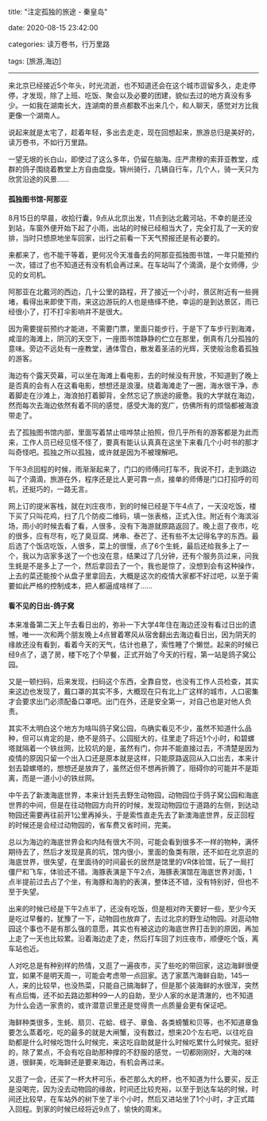 title: "注定孤独的旅途 - 秦皇岛"

date: 2020-08-15 23:42:00

categories: 读万卷书，行万里路

tags: [旅游,海边]

---

来北京已经接近5个年头，时光流逝，也不知道还会在这个城市逗留多久，走走停停，才发现，除了上班、吃饭、聚会以及必要的团建，貌似去过的地方真没有多少。一如我在湖南长大，连湖南的景点都数不出来几个，和人聊天，感觉对方比我更像一个湖南人。

说起来就是太宅了，趁着年轻，多出去走走，现在回想起来，旅游总归是美好的，读万卷书，不如行万里路。

一望无垠的长白山，即使过了这么多年，仍留在脑海。庄严肃穆的索菲亚教堂，成群的鸽子围绕着教堂上方自由盘旋。锦州骑行，几辆自行车，几个人，骑一天只为欣赏沿途的风景......

<!--more-->

#### 孤独图书馆-阿那亚

8月15日的早晨，收拾行囊，9点从北京出发，11点到达北戴河站，不幸的是还没到站，车窗外便开始下起了小雨，出站的时候已经相当大了，完全打乱了一天的安排，当时只想原地坐车回家，出行之前看一下天气预报还是有必要的。

来都来了，也不能干等着，更何况今天准备去的阿那亚孤独图书馆，一年只能预约一次，错过了也不知道还有没有机会再过来。在车站叫了个滴滴，是个女师傅，少见的女司机。

阿那亚在北戴河的西边，几十公里的路程，开了接近一个小时，景区附近有一些拥堵，看得出来即使下雨，来这边游玩的人也是络绎不绝，幸运的是到达景区，雨已经很小了，打不打伞影响并不是很大。

因为需要提前预约才能进，不需要门票，里面只能步行，于是下了车步行到海滩，咸湿的海滩上，阴沉的天空下，一座图书馆静静的伫立在那里，倒真有几分孤独的意味。旁边不远处有一座教堂，通体雪白，散发着圣洁的光辉，天使般治愈着孤独的游客。

海边有个露天荧幕，可以坐在海滩上看电影，去的时候没有开放，不知道到了晚上是否真的会有人在这看电影，想想还是浪漫。绕着海滩走了一圈，海水很干净，赤着脚走在沙滩上，海浪拍打着脚背，全然忘记了旅途的疲惫。我的大学就在海边，然而每次去海边依然有着不同的感觉，感受大海的宽广，仿佛所有的烦恼都被海浪带走了。

去了孤独图书馆内部，里面写着禁止喧哗禁止拍照，但几乎所有的游客都是为此而来，工作人员已经见怪不怪了，要真有能认认真真在这坐下来看几个小时书的那才叫奇怪吧。孤独之所以孤独，或许就是因为不被理解吧。

下午3点回程的时候，雨渐渐起来了，门口的师傅问打车不，我说不打，走到路边叫了个滴滴，旅游在外，程序还是比人更可靠一点，接单的师傅是门口打招呼的司机，还挺巧的，一路无言。

网上订的提米客栈，就在刘庄夜市，到的时候已经是下午4点了，一天没吃饭，楼下买了只叫花鸡，扫了几个防疫二维码，填一张表格，正式入住。附近有个海滨浴场，雨小的时候去看了看，人很多，没有下海游就原路返回了。晚上逛了夜市，吃的很多，应有尽有，吃了臭豆腐、烤串、泰芒了、还有些不太记得名字的东西。最后选了个饭店吃饭，人很多，菜上的很慢，点了6个生蚝，最后还给我多上了一个，我以为店家多送了一个也没在意，结果过了几分钟，还有个服务员过来，问我生蚝是不是多上了一个，然后拿回去了一个，我也是惊了，没想到会有这种操作，上去的菜还能按个从盘子里拿回去，大概是这次的疫情大家都不好过吧，以至于需要如此严格的控制成本，把人都逼成啥样了......

#### 看不见的日出-鸽子窝

本来准备第二天上午去看日出的，弥补一下大学4年住在海边还没有看过日出的遗憾，唯一一次和两个朋友晚上4点冒着寒风从宿舍翻出去海边看日出，因为阴天的缘故还没有看到，看着今天的天气，估计也悬了，索性睡了个懒觉。起来的时候已经9点了，退了房，楼下吃了个早餐，正式开始了今天的行程，第一站是鸽子窝公园。

又是一顿扫码，后来发现，扫码这个东西，全靠自觉，也没有工作人员检查，其实来这边也发现了，戴口罩的其实不多，大概现在只有北上广这样的城市，人口密集才会要求出门必须配备口罩吧。出门在外，还是安全第一，对自己也是对他人负责。

其实不太明白这个地方为啥叫鸽子窝公园，鸟确实看见不少，虽然不知道什么品种，但可以肯定的是，绝不是鸽子。公园挺大的，往里走了将近1个小时，和碧螺塔就隔着一个铁丝网，比较坑的是，虽然有门，你并不能直接过去，不清楚是因为疫情的原因只留一个出入口还是原本就是这样，只能原路返回从入口出去，本来计划去碧螺塔的，想想还是放弃了，虽然近但不想再折腾了，阻碍你的可能并不是距离，而是一道小小的铁丝网。

中午去了新澳海底世界，本来计划先去野生动物园，动物园位于鸽子窝公园和海底世界的中间，但是在往动物园方向开的时候，发现动物园位于道路的左侧，到达动物园还需要再往前开1公里再掉头，于是索性直走先去了新澳海底世界，反正回程的时候还是会经过动物园的，省车费又省时间，完美。

总以为海边的海底世界会和内陆有很大不同，可能会看到很多不一样的物种，满怀期待去了，然后才发现是真的坑，馆内很小，里面的鱼类有限，还不如在北京逛的海底世界，很失望，在里面待的时间最长的居然是馆里的VR体验馆，玩了一局打僵尸和飞车，体验还不错。海豚表演是下午2点，海豚表演馆在海底世界对面，1点半提前过去占了个坐，有海豚和海豹的表演，整体还不错，没有特别好，但也不至于失望。

出来的时候已经是下午2点半了，还没有吃饭，但是相对昨天要好一些，至少今天是吃过早餐的，犹豫了一下，动物园也放弃了，去过北京的野生动物园。对逛动物园这个事也不是有那么强的意愿，其实也有被这边的海底世界打击到的原因，再加上走了一天也比较累。沿着海边走了走，然后打车回了刘庄夜市，顺便吃个饭，离车站也近。

人对吃总是有种别样的热情，又逛了一遍夜市，买了些吃的带回家，这边海鲜很便宜，如果不是明天周一，可能会考虑带一点回家。选了家蒸汽海鲜自助，145一人，来的比较早，也没热菜，只能自己搞海鲜了，但是那个装海鲜的水很浑，突然有点后悔，还不如去路边那种99一人的自助，至少人家的水是清澈的，也不知道为什么会选一家贵的，或许潜意识里还是觉得贵一点质量会更有保证吧。

海鲜种类很多，生蚝、扇贝、花蛤、蛏子、章鱼、各类螃蟹和贝等，也不知道章鱼要怎么蒸着吃，吃的最多的就是大闸蟹，没有数过，想来20个左右吧，以往吃自助都是什么时候吃饱什么时候完，来这吃自助就是什么时候吃累什么时候完。挺好的，除了累点，不会有吃自助那种撑的不舒服的感觉，一切都刚刚好，大海的味道，很鲜美，吃海鲜还是要来海边，有机会再过来。

又逛了一会，还买了一杯大杯可乐，泰芒那么大的杯，也不知道为什么要买，反正是没喝完，因为没去动物园的缘故，时间还比较充裕，以至于到达车站的时候，时间还比较早，在车站外的树下坐了半个小时，然后又进站坐了1个小时，才正式踏入回程。到家的时候已经将近9点了，愉快的周末。